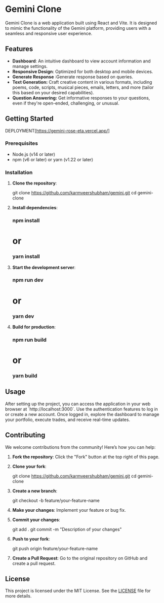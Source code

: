 
# Gemini Clone

Gemini Clone is a web application built using React and Vite. It is designed to mimic the functionality of the Gemini platform, providing users with a seamless and responsive user experience.

## Features

- **Dashboard**: An intuitive dashboard to view account information and manage settings.
- **Responsive Design**: Optimized for both desktop and mobile devices.
- **Generate Response** :Generate response based on queries.
- **Text Generation:** Craft creative content in various formats, including poems, code, scripts, musical pieces, emails, letters, and more (tailor this based on your desired capabilities).
- **Question Answering:** Get informative responses to your questions, even if they're open-ended, challenging, or unusual.

## Getting Started

DEPLOYMENT[https://gemini-rose-eta.vercel.app/]

### Prerequisites

- Node.js (v14 or later)
- npm (v6 or later) or yarn (v1.22 or later)

### Installation

1. **Clone the repository**:
   
    git clone https://github.com/karmveershubham/gemini.git
    cd gemini-clone


2. **Install dependencies**:
  
    ### npm install
    # or
    ### yarn install


3. **Start the development server**:

   ### npm run dev
    # or
    ### yarn dev
  

4. **Build for production**:

    ### npm run build
    # or
    ### yarn build


## Usage

After setting up the project, you can access the application in your web browser at \`http://localhost:3000\`. Use the authentication features to log in or create a new account. Once logged in, explore the dashboard to manage your portfolio, execute trades, and receive real-time updates.

## Contributing

We welcome contributions from the community! Here’s how you can help:

1. **Fork the repository**: Click the "Fork" button at the top right of this page.
2. **Clone your fork**: 

    git clone https://github.com/karmveershubham/gemini.git
    cd gemini-clone
  
3. **Create a new branch**: 
   
    git checkout -b feature/your-feature-name

4. **Make your changes**: Implement your feature or bug fix.
5. **Commit your changes**:

    git add .
    git commit -m "Description of your changes"

6. **Push to your fork**:

    git push origin feature/your-feature-name

7. **Create a Pull Request**: Go to the original repository on GitHub and create a pull request.

## License

This project is licensed under the MIT License. See the [LICENSE](LICENSE) file for more details.

